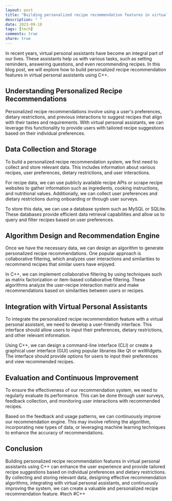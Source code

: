 ```yaml
---
layout: post
title: "Building personalized recipe recommendation features in virtual personal assistants with C++"
description: " "
date: 2023-09-18
tags: [tech]
comments: true
share: true
---
```


In recent years, virtual personal assistants have become an integral part of our lives. These assistants help us with various tasks, such as setting reminders, answering questions, and even recommending recipes. In this blog post, we will explore how to build personalized recipe recommendation features in virtual personal assistants using C++.

## Understanding Personalized Recipe Recommendations

Personalized recipe recommendations involve using a user's preferences, dietary restrictions, and previous interactions to suggest recipes that align with their tastes and requirements. With virtual personal assistants, we can leverage this functionality to provide users with tailored recipe suggestions based on their individual preferences.

## Data Collection and Storage

To build a personalized recipe recommendation system, we first need to collect and store relevant data. This includes information about various recipes, user preferences, dietary restrictions, and user interactions.

For recipe data, we can use publicly available recipe APIs or scrape recipe websites to gather information such as ingredients, cooking instructions, and nutritional values. Additionally, we can collect user preferences and dietary restrictions during onboarding or through user surveys.

To store this data, we can use a database system such as MySQL or SQLite. These databases provide efficient data retrieval capabilities and allow us to query and filter recipes based on user preferences.

## Algorithm Design and Recommendation Engine

Once we have the necessary data, we can design an algorithm to generate personalized recipe recommendations. One popular approach is collaborative filtering, which analyzes user interactions and similarities to recommend recipes that similar users have enjoyed.

In C++, we can implement collaborative filtering by using techniques such as matrix factorization or item-based collaborative filtering. These algorithms analyze the user-recipe interaction matrix and make recommendations based on similarities between users or recipes.

## Integration with Virtual Personal Assistants

To integrate the personalized recipe recommendation feature with a virtual personal assistant, we need to develop a user-friendly interface. This interface should allow users to input their preferences, dietary restrictions, and other relevant information.

Using C++, we can design a command-line interface (CLI) or create a graphical user interface (GUI) using popular libraries like Qt or wxWidgets. The interface should provide options for users to input their preferences and view recommended recipes.

## Evaluation and Continuous Improvement

To ensure the effectiveness of our recommendation system, we need to regularly evaluate its performance. This can be done through user surveys, feedback collection, and monitoring user interactions with recommended recipes.

Based on the feedback and usage patterns, we can continuously improve our recommendation engine. This may involve refining the algorithm, incorporating new types of data, or leveraging machine learning techniques to enhance the accuracy of recommendations.

## Conclusion

Building personalized recipe recommendation features in virtual personal assistants using C++ can enhance the user experience and provide tailored recipe suggestions based on individual preferences and dietary restrictions. By collecting and storing relevant data, designing effective recommendation algorithms, integrating with virtual personal assistants, and continuously improving the system, we can create a valuable and personalized recipe recommendation feature. #tech #C++